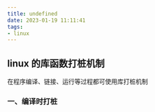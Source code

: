 ```yaml
---
title: undefined
date: 2023-01-19 11:11:41
tags:
- linux
---
```


## linux 的库函数打桩机制

在程序编译、链接、运行等过程都可使用库打桩机制

### 一、编译时打桩

